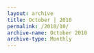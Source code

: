 ```yaml
---
layout: archive
title: October | 2010
permalink: /2010/10/
archive-name: October 2010
archive-type: Monthly
---
```

